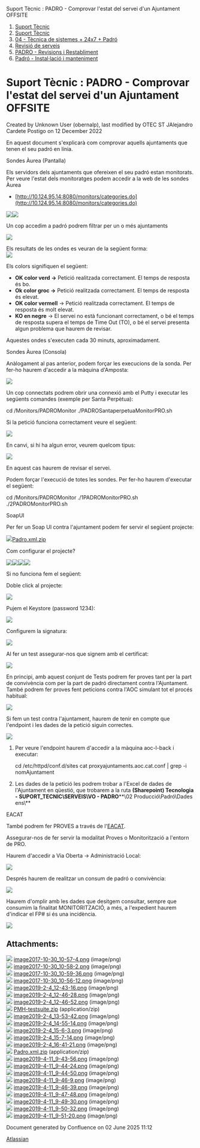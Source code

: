 Suport Tècnic : PADRO - Comprovar l'estat del servei d'un Ajuntament OFFSITE  

1.  [Suport Tècnic](index.md)
2.  [Suport Tècnic](13893782.md)
3.  [04 - Tècnica de sistemes + 24x7 + Padró](26313202.md)
4.  [Revisió de serveis](36340340.md)
5.  [PADRO - Revisions i Restabliment](PADRO---Revisions-i-Restabliment_118554712.md)
6.  [Padró - Instal·lació i manteniment](26313622.md)

Suport Tècnic : PADRO - Comprovar l'estat del servei d'un Ajuntament OFFSITE
============================================================================

Created by Unknown User (obernalp), last modified by OTEC ST JAlejandro Cardete Postigo on 12 December 2022

En aquest document s'explicarà com comprovar aquells ajuntaments que tenen el seu padró en línia.

Sondes Àurea (Pantalla)

Els servidors dels ajuntaments que ofereixen el seu padró estan monitorats. Per veure l'estat dels monitoratges podem accedir a la web de les sondes Àurea

*   [http://10.124.95.14:8080/monitors/categories.do](http://10.124.95.14:8080/monitors/categories.do)

![](attachments/26313570/26316617.png)![](attachments/26313570/26316616.png)

Un cop accedim a padró podrem filtrar per un o més ajuntaments

![](attachments/26313570/26316615.png)

Els resultats de les ondes es veuran de la següent forma:  
![](attachments/26313570/26316614.png)

Els colors signifiquen el següent:

*   **OK color verd →** Petició realitzada correctament. El temps de resposta és bo.
*   ****Ok color groc** →** Petició realitzada correctament. El temps de resposta és elevat.
*   **OK color vermell** → Petició realitzada correctament. El temps de resposta és molt elevat.
*   **KO en negre** → El servei no està funcionant correctament, o bé el temps de resposta supera el temps de Time Out (TO), o bé el servei presenta algun problema que haurem de revisar.

  

Aquestes ondes s'executen cada 30 minuts, aproximadament.

Sondes Àurea (Consola)

Anàlogament al pas anterior, podem forçar les execucions de la sonda. Per fer-ho haurem d'accedir a la màquina d'Amposta:

![](attachments/26313570/26316607.png)

Un cop connectats podrem obrir una connexió amb el Putty i executar les següents comandes (exemple per Santa Perpètua):

cd /Monitors/PADROMonitor
./PADROSantaperpetuaMonitorPRO.sh

  

Si la petició funciona correctament veure el següent:

![](attachments/26313570/26316658.png)

En canvi, si hi ha algun error, veurem quelcom tipus:

![](attachments/26313570/26316656.png)

En aquest cas haurem de revisar el servei.

  

Podem forçar l'execució de totes les sondes. Per fer-ho haurem d'executar el següent:

cd /Monitors/PADROMonitor
./1PADROMonitorPRO.sh
./2PADROMonitorPRO.sh

SoapUI

Per fer un Soap UI contra l'ajuntament podem fer servir el següent projecte:

[![](download/resources/com.atlassian.confluence.plugins.confluence-view-file-macro:view-file-macro-resources/images/placeholder-small-zip.png)Padro.xml.zip](/download/attachments/26313570/Padro.xml.zip?version=1&modificationDate=1554968546000&api=v2)  
  

Com configurar el projecte?

![](attachments/26313570/26315018.png)![](attachments/26313570/26315020.png)![](attachments/26313570/26315023.png)![](attachments/26313570/26315026.png)

  

Si no funciona fem el següent:

Doble click al projecte:

![](attachments/26313570/26315030.png)

Pujem el Keystore (password 1234):

![](attachments/26313570/26315033.png)

  

Configurem la signatura:

![](attachments/26313570/26314978.png)

  

Al fer un test assegurar-nos que signem amb el certificat:

![](attachments/26313570/26314984.png)

  

En principi, amb aquest conjunt de Tests podrem fer proves tant per la part de convivència com per la part de padró directament contra l'Ajuntament. També podrem fer proves fent peticions contra l'AOC simulant tot el procés habitual:

![](attachments/26313570/26316701.png)

Si fem un test contra l'ajuntament, haurem de tenir en compte que l'endpoint i les dades de la petició siguin correctes.

![](attachments/26313570/26316786.png)

1.  Per veure l'endpoint haurem d'accedir a la màquina aoc-l-back i executar:
    
    cd /etc/httpd/conf.d/sites
    cat proxyajuntaments.aoc.cat.conf | grep -i nomAjuntament
    
2.  Les dades de la petició les podrem trobar a l'Excel de dades de l'Ajuntament en qüestió, que trobarem a la ruta **(Sharepoint) Tecnologia - SUPORT\_TECNIC\\SERVEIS\\VO - PADRO****\\02 Producció\\Padró\\Dades ens\\**

EACAT

També podrem fer PROVES a través de l'[EACAT](https://idp.eacat.net/Logon.aspx?providerID=EACATPL&nextPage=https%253A%252F%252Fwww.eacat.cat%252F).

Assegurar-nos de fer servir la modalitat Proves o Monitorització a l'entorn de PRO.

  

Haurem d'accedir a Via Oberta → Administració Local:

![](attachments/26313570/26316764.png)

Després haurem de realitzar un consum de padró o convivència:

![](attachments/26313570/26316767.png)

Haurem d'omplir amb les dades que desitgem consultar, sempre que consumim la finalitat MONITORITZACIÓ, a més, a l'expedient haurem d'indicar el FP# si és una incidència.

![](attachments/26313570/26317538.png)

  

  

Attachments:
------------

![](images/icons/bullet_blue.gif) [image2017-10-30\_10-57-4.png](attachments/26313570/26316616.png) (image/png)  
![](images/icons/bullet_blue.gif) [image2017-10-30\_10-58-2.png](attachments/26313570/26316615.png) (image/png)  
![](images/icons/bullet_blue.gif) [image2017-10-30\_10-59-36.png](attachments/26313570/26316614.png) (image/png)  
![](images/icons/bullet_blue.gif) [image2017-10-30\_10-56-12.png](attachments/26313570/26316617.png) (image/png)  
![](images/icons/bullet_blue.gif) [image2019-2-4\_12-43-16.png](attachments/26313570/26316607.png) (image/png)  
![](images/icons/bullet_blue.gif) [image2019-2-4\_12-46-28.png](attachments/26313570/26316658.png) (image/png)  
![](images/icons/bullet_blue.gif) [image2019-2-4\_12-46-52.png](attachments/26313570/26316656.png) (image/png)  
![](images/icons/bullet_blue.gif) [PMH-testsuite.zip](attachments/26313570/26316694.zip) (application/zip)  
![](images/icons/bullet_blue.gif) [image2019-2-4\_13-53-42.png](attachments/26313570/26316701.png) (image/png)  
![](images/icons/bullet_blue.gif) [image2019-2-4\_14-55-14.png](attachments/26313570/26316786.png) (image/png)  
![](images/icons/bullet_blue.gif) [image2019-2-4\_15-6-3.png](attachments/26313570/26316764.png) (image/png)  
![](images/icons/bullet_blue.gif) [image2019-2-4\_15-7-14.png](attachments/26313570/26316767.png) (image/png)  
![](images/icons/bullet_blue.gif) [image2019-2-4\_16-41-21.png](attachments/26313570/26317538.png) (image/png)  
![](images/icons/bullet_blue.gif) [Padro.xml.zip](attachments/26313570/26315041.zip) (application/zip)  
![](images/icons/bullet_blue.gif) [image2019-4-11\_9-43-56.png](attachments/26313570/26315018.png) (image/png)  
![](images/icons/bullet_blue.gif) [image2019-4-11\_9-44-24.png](attachments/26313570/26315020.png) (image/png)  
![](images/icons/bullet_blue.gif) [image2019-4-11\_9-44-50.png](attachments/26313570/26315021.png) (image/png)  
![](images/icons/bullet_blue.gif) [image2019-4-11\_9-46-9.png](attachments/26313570/26315023.png) (image/png)  
![](images/icons/bullet_blue.gif) [image2019-4-11\_9-46-39.png](attachments/26313570/26315026.png) (image/png)  
![](images/icons/bullet_blue.gif) [image2019-4-11\_9-47-48.png](attachments/26313570/26315030.png) (image/png)  
![](images/icons/bullet_blue.gif) [image2019-4-11\_9-49-30.png](attachments/26313570/26315033.png) (image/png)  
![](images/icons/bullet_blue.gif) [image2019-4-11\_9-50-32.png](attachments/26313570/26314978.png) (image/png)  
![](images/icons/bullet_blue.gif) [image2019-4-11\_9-51-20.png](attachments/26313570/26314984.png) (image/png)  

Document generated by Confluence on 02 June 2025 11:12

[Atlassian](http://www.atlassian.com/)
